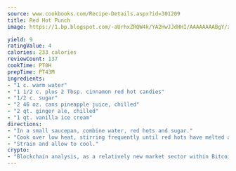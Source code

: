 ```yaml
---
source: www.cookbooks.com/Recipe-Details.aspx?id=301209
title: Red Hot Punch
image: https://1.bp.blogspot.com/-aUrhxZRQW4k/YA2HwJJdHHI/AAAAAAAABgY/z2R8OXCxqDoBQtRn-q-fHG8g9_G4G1HBwCLcBGAsYHQ/s320/13.png

yield: 9
ratingValue: 4
calories: 233 calories
reviewCount: 137
cookTime: PT0H
prepTime: PT43M
ingredients:
- "1 c. warm water"
- "1 1/2 c. plus 2 Tbsp. cinnamon red hot candies"
- "1/2 c. sugar"
- "2 46 oz. cans pineapple juice, chilled"
- "2 qt. ginger ale, chilled"
- "1 qt. vanilla ice cream"
directions:
- "In a small saucepan, combine water, red hots and sugar."
- "Cook over low heat, stirring frequently until red hots have melted approximately 20 to 30 minutes."
- "Strain and allow to cool."
crypto:
- "Blockchain analysis, as a relatively new market sector within Bitcoin, demonstrates the weakness of pseudonymity."
---
```

